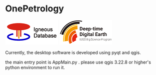 # OnePetrology

![OnePetrology Igneous Database ](../images/logo.png) 
![DDE of IUGS](../images/ddelogo.png)

Currently, the desktop software is developed using pyqt and qgis.

the main entry point is AppMain.py . please use qgis 3.22.8 or higher's python environment to run it.